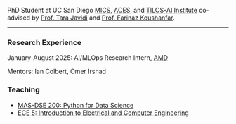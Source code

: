 PhD Student at UC San Diego [MICS](https://mics.ucsd.edu/), [ACES](https://aceslab.org/w/Home), and [TILOS-AI Institute](https://tilos.ai/students/) co-advised by [Prof. Tara Javidi](https://tjavidi.eng.ucsd.edu/) and [Prof. Farinaz Koushanfar](https://farinaz.eng.ucsd.edu/home). 

---
### Research Experience
January-August 2025: AI/MLOps Research Intern, [AMD](https://www.amd.com/en.html)

Mentors: Ian Colbert, Omer Irshad

### Teaching
- [MAS-DSE 200: Python for Data Science](https://catalog.ucsd.edu/courses/MAS.html)
- [ECE 5: Introduction to Electrical and Computer Engineering](https://catalog.ucsd.edu/courses/ECE.html)